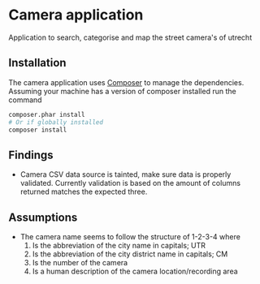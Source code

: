 # Camera application
Application to search, categorise and map the street camera's of utrecht

## Installation
The camera application uses [Composer](https://getcomposer.org) to manage the dependencies.
Assuming your machine has a version of composer installed run the command
```bash
composer.phar install
# Or if globally installed
composer install
```

## Findings
 - Camera CSV data source is tainted, make sure data is properly validated. Currently validation is based on the amount
 of columns returned matches the expected three.

## Assumptions
 - The camera name seems to follow the structure of 1-2-3-4 where
    1. Is the abbreviation of the city name in capitals; UTR
    2. Is the abbreviation of the city district name  in capitals; CM
    3. Is the number of the camera
    4. Is a human description of the camera location/recording area